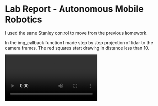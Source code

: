 # Lab Report - Autonomous Mobile Robotics

I used the same Stanley control to move from the previous homework.

In the img_callback function I made step by step projection of lidar to the camera frames.
The red squares start drawing in distance less than 10. 

![](Video.mp4)
